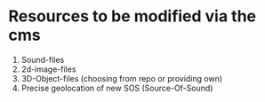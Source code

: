 # Resources to be modified via the cms

1. Sound-files
2. 2d-image-files
3. 3D-Object-files (choosing from repo or providing own)
4. Precise geolocation of new SOS (Source-Of-Sound)
